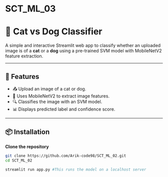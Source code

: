# SCT_ML_03

# 🐾 Cat vs Dog Classifier

A simple and interactive Streamlit web app to classify whether an uploaded image is of a **cat** or a **dog** using a pre-trained SVM model with MobileNetV2 feature extraction.

---

## 🚀 Features

- 📤 Upload an image of a cat or dog.
- 🤖 Uses MobileNetV2 to extract image features.
- 🔍 Classifies the image with an SVM model.
- 📊 Displays predicted label and confidence score.

---

## 📦 Installation

 **Clone the repository**
   ```bash
   git clone https://github.com/Arik-code98/SCT_ML_02.git
   cd SCT_ML_02

   streamlit run app.py #This runs the model on a localhost server

